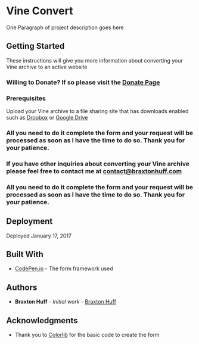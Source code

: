 # Vine Convert

One Paragraph of project description goes here

## Getting Started

These instructions will give you more information about converting your Vine archive to an active website

### Willing to Donate? If so please visit the [Donate Page](paypal.me/BraxtonHuff)

### Prerequisites

Upload your Vine archive to a file sharing site that has downloads enabled such as [Dropbox](https://www.dropbox.com/) or [Google Drive](https://drive.google.com/)

### All you need to do it complete the form and your request will be processed as soon as I have the time to do so. Thank you for your patience.

### If you have other inquiries about converting your Vine archive please feel free to contact me at contact@braxtonhuff.com


### All you need to do it complete the form and your request will be processed as soon as I have the time to do so. Thank you for your patience.

## Deployment

Deployed January 17, 2017

## Built With

* [CodePen.io](http://codepen.io/) - The form framework used


## Authors

* **Braxton Huff** - *Initial work* - [Braxton Huff](https://braxtonhuff.com)

## Acknowledgments

* Thank you to [Colorlib](https://colorlib.com/) for the basic code to create the form

